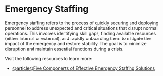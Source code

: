 # Emergency Staffing

Emergency staffing refers to the process of quickly securing and deploying personnel to address unexpected and critical situations that disrupt normal operations. This involves identifying skill gaps, finding available resources (either internal or external), and rapidly onboarding them to mitigate the impact of the emergency and restore stability. The goal is to minimize disruption and maintain essential functions during a crisis.

Visit the following resources to learn more:

- [@article@Five Components of Effective Emergency Staffing Solutions](https://www.atriumglobal.com/resources/effective-emergency-staffing-solutions/)